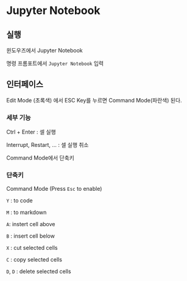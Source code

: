 # Jupyter Notebook

## 실행

윈도우즈에서 Jupyter Notebook

명령 프롬포트에서 `Jupyter Notebook` 입력

## 인터페이스

Edit Mode (초록색) 에서 ESC Key를 누르면 Command Mode(파란색) 된다.

### 세부 기능

Ctrl + Enter : 셀 실행

Interrupt, Restart, ... : 셀 실행 취소

Command Mode에서 단축키

### 단축키

Command Mode (Press `Esc` to enable)

`Y` : to code

`M` : to markdown

`A`: instert cell above

`B` : insert cell below

`X` : cut selected cells

`C` : copy selected cells

`D`, `D` : delete selected cells

